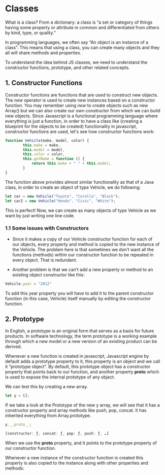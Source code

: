 # Classes

What is a class? From a dictionary: a class is “a set or category of things having some property or attribute in common and differentiated from others by kind, type, or quality.”

In programming languages, we often say “An object is an instance of a class”. This means that using a class, you can create many objects and they all will share methods and properties.

To understand the idea behind JS classes, we need to understand the constructor functions, prototype, and other related concepts.

## 1. Constructor Functions

Constructor functions are functions that are used to construct new objects. The _new_ operator is used to create new instances based on a constructor function. You may remember using _new_ to create objects such as new Array() but we can also create our own constructor from which we can build new objects. Since Javascript is a functional programming language where everything is just a function, in order to have a class like (creating a blueprint for the objects to be created) functionality in javascript, constructor functions are used, let's see how constructor functions work:

```js
function Vehicle(make, model, color) {
        this.make = make,
        this.model = model,
        this.color = color,
        this.getName = function () {
            return this.make + " " + this.model;
        }
}

```

The function above provides almost similar functionality as that of a Java class, in order to create an object of type Vehicle, we do following:

```js
let car = new Vehicle("Toyota", "Corolla", "Black");
let car2 = new Vehicle("Honda", "Civic", "White");
```

This is perfect! Now, we can create as many objects of type Vehicle as we want by just writing one line code.

### 1.1 Some issues with Constructors

- Since it makes a copy of our Vehicle constructor function for each of our objects, every property and method is copied to the new instance of the Vehicle. The problem here is that sometimes we don’t want all the functions (methods) within our constructor function to be repeated in every object. That is redundant.

- Another problem is that we can’t add a new property or method to an existing object constructor like this:

```js
Vehicle.year = "2012"
```

To add this year property you will have to add it to the parent constructor function (in this case, Vehicle) itself manually by editing the constructor function.

## 2. Prototype

In English, a prototype is an original form that serves as a basis for future products. In software technology, the term prototype is a working example through which a new model or a new version of an existing product can be derived.

Whenever a new function is created in javascript, Javascript engine by default adds a prototype property to it, this property is an object and we call it “prototype object”. By default, this prototype object has a constructor property that points back to our function, and another property ****proto**** which is used to expose the internal prototype of any object.

We can test this by creating a new array.

```js
let y = [];
```

If we take a look at the Prototype of the new y array, we will see that it has a constructor property and array methods like push, pop, concat. It has inherited everything from Array.prototype.

```js
y.__proto__;

[constructor: ƒ, concat: ƒ, pop: ƒ, push: ƒ, …]
```

When we use the **proto** property, and it points to the prototype property of our constructor function.

Whenever a new instance of the constructor function is created this property is also copied to the instance along with other properties and methods:
